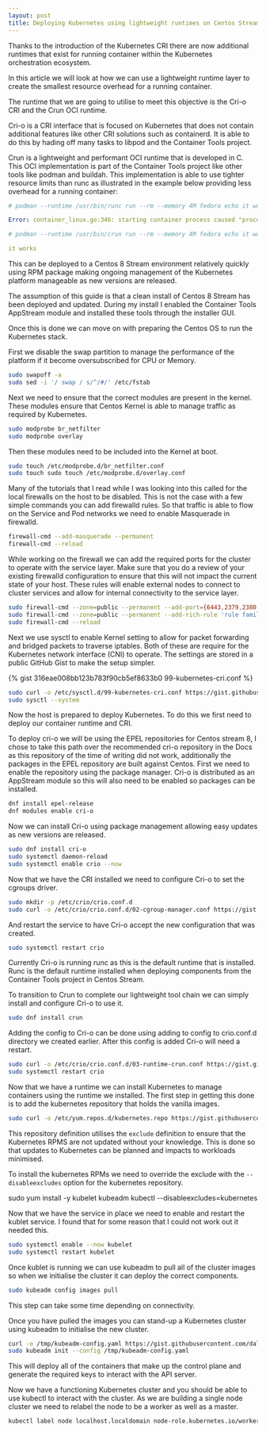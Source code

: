```yaml
---
layout: post
title: Deploying Kubernetes using lightweight runtimes on Centos Stream 8 
---
```



Thanks to the introduction of the Kubernetes CRI there are now additional runtimes that exist for running container within the Kubernetes orchestration ecosystem. 

In this article we will look at how we can use a lightweight runtime layer to create the smallest resource overhead for a running container. 

The runtime that we are going to utilise to meet this objective is the Cri-o CRI and the Crun OCI runtime. 

Cri-o is a CRI interface that is focused on Kubernetes that does not contain additional features like other CRI solutions such as containerd. It is able to do this by hading off many tasks to libpod and the Container Tools project. 

Crun is a lightweight and performant OCI runtime that is developed in C. This OCI implementation is part of the Container Tools project like other tools like podman and buildah. This implementation is able to use tighter resource limits than runc as illustrated in the example below providing less overhead for a running container: 

``` yaml
# podman --runtime /usr/bin/runc run --rm --memory 4M fedora echo it works

Error: container_linux.go:346: starting container process caused "process_linux.go:327: getting pipe fds for pid 13859 caused \"readlink /proc/13859/fd/0: no such file or directory\"": OCI runtime command not found error

# podman --runtime /usr/bin/crun run --rm --memory 4M fedora echo it works

it works
```

This can be deployed to a Centos 8 Stream environment relatively quickly using RPM package making ongoing management of the Kubernetes platform manageable as new versions are released. 

The assumption of this guide is that a clean install of Centos 8 Stream has been deployed and updated. During my install I enabled the Container Tools AppStream module and installed these tools through the installer GUI.   

Once this is done we can move on with preparing the Centos OS to run the Kubernetes stack. 

First we disable the swap partition to manage the performance of the platform if it become oversubscribed for CPU or Memory. 

```bash
sudo swapoff -a
sudo sed -i '/ swap / s/^/#/' /etc/fstab
```

Next we need to ensure that the correct modules are present in the kernel. These modules ensure that Centos Kernel is able to manage traffic as required by Kubernetes. 

```bash
sudo modprobe br_netfilter
sudo modprobe overlay
```

Then these modules need to be included into the Kernel at boot. 

```bash
sudo touch /etc/modprobe.d/br_netfilter.conf
sudo touch sudo touch /etc/modprobe.d/overlay.conf
```

Many of the tutorials that I read while I was looking into this called for the local firewalls on the host to be disabled. This is not the case with a few simple commands you can add firewalld rules. 
So that traffic is able to flow on the Service and Pod networks we need to enable Masquerade in firewalld. 

```bash
firewall-cmd --add-masquerade --permanent
firewall-cmd --reload
```

While working on the firewall we can add the required ports for the cluster to operate with the service layer. Make sure that you do a review of your existing firewalld configuration to ensure that this will not impact the current state of your host. 
These rules will enable external nodes to connect to cluster services and allow for internal connectivity to the service layer.

```bash
sudo firewall-cmd --zone=public --permanent --add-port={6443,2379,2380,10250,10251,10252}/tcp
sudo firewall-cmd --zone=public --permanent --add-rich-rule 'rule family=ipv4 source address=172.17.0.0/16 accept'
sudo firewall-cmd --reload
```

Next we use sysctl to enable Kernel setting to allow for packet forwarding and bridged packets to traverse iptables. Both of these are require for the Kubernetes network interface (CNI) to operate. The settings are stored in a public GitHub Gist to make the setup simpler. 

{% gist 316eae008bb123b783f90cb5ef8633b0 99-kubernetes-cri.conf %}

```bash
sudo curl -o /etc/sysctl.d/99-kubernetes-cri.conf https://gist.githubusercontent.com/dalethestirling/316eae008bb123b783f90cb5ef8633b0/raw/56b34f93fb0528aa6818141fbd3e0f5f36db39b1/99-kubernetes-cri.conf
sudo sysctl --system
```

Now the host is prepared to deploy Kubernetes. To do this we first need to deploy our container runtime and CRI.

To deploy cri-o we will be using the EPEL repositories for Centos stream 8, I chose to take this path over the recommended cri-o repository in the Docs as this repository of the time of writing did not work, additionally the packages in the EPEL repository are built against Centos. 
First we need to enable the repository using the package manager. Cri-o is distributed as an AppStream module so this will also need to be enabled so packages can be installed. 

```bash
dnf install epel-release
dnf modules enable cri-o
```

Now we can install Cri-o using package management allowing easy updates as new versions are released.

```bash
sudo dnf install cri-o
sudo systemctl daemon-reload
sudo systemctl enable crio --now
```

Now that we have the CRI installed we need to configure Cri-o to set the cgroups driver. 

```bash
sudo mkdir -p /etc/crio/crio.conf.d
sudo curl -o /etc/crio/crio.conf.d/02-cgroup-manager.conf https://gist.githubusercontent.com/dalethestirling/316eae008bb123b783f90cb5ef8633b0/raw/a0881b89a86420b874d6716205d669c0dbdd63cd/02-cgroup-manager.conf
```

And restart the service to have Cri-o accept the new configuration that was created.

```bash
sudo systemctl restart crio
```

Currently Cri-o is running runc as this is the default runtime that is installed. Runc is the default runtime installed when deploying components from the Container Tools project in Centos Stream. 

To transition to Crun to complete our lightweight tool chain we can simply install and configure Cri-o to use it.

```bash
sudo dnf install crun
```

Adding the config to Cri-o can be done using adding to config to crio.conf.d directory we created earlier. After this config is added Cri-o will need a restart. 

```bash
sudo curl -o /etc/crio/crio.conf.d/03-runtime-crun.conf https://gist.githubusercontent.com/dalethestirling/316eae008bb123b783f90cb5ef8633b0/raw/8b019a4e3c607a09d4d80e5989ac56657a72fd08/03-runtime-crun.conf
sudo systemctl restart crio 
```

Now that we have a runtime we can install Kubernetes to manage containers using the runtime we installed. The first step in getting this done is to add the kubernetes repository that holds the vanilla images. 

```bash
sudo curl -o /etc/yum.repos.d/kubernetes.repo https://gist.githubusercontent.com/dalethestirling/316eae008bb123b783f90cb5ef8633b0/raw/56b34f93fb0528aa6818141fbd3e0f5f36db39b1/kubernetes.repo
```

This repository definition utilises the `exclude` definition to ensure that the Kubernetes RPMS are not updated without your knowledge. This is done so that updates to Kubernetes can be planned and impacts to workloads minimised.

To install the kubernetes RPMs we need to override the exclude with the `--disableexcludes` option for the kubernetes repository.

sudo yum install -y kubelet kubeadm kubectl --disableexcludes=kubernetes

Now that we have the service in place we need to enable and restart the kublet service. I found that for some reason that I could not work out it needed this.

```bash
sudo systemctl enable --now kubelet
sudo systemctl restart kubelet
```

Once kublet is running we can use kubeadm to pull all of the cluster images so when we initialise the cluster it can deploy the correct components. 

```bash
sudo kubeadm config images pull
```

This step can take some time depending on connectivity. 

Once you have pulled the images you can stand-up a Kubernetes cluster using kubeadm to initialise the new cluster. 

```bash
curl -o /tmp/kubeadm-config.yaml https://gist.githubusercontent.com/dalethestirling/316eae008bb123b783f90cb5ef8633b0/raw/08a76210c9cc5e85e005bf812d731a4fcec24932/kubeadm-config.yaml
sudo kubeadm init --config /tmp/kubeadm-config.yaml
```

This will deploy all of the containers that make up the control plane and generate the required keys to interact with the API server. 

Now we have a functioning Kubernetes cluster and you should be able to use kubectl to interact with the cluster. As we are building a single node cluster we need to relabel the node to be a worker as well as a master. 

```bash
kubectl label node localhost.localdomain node-role.kubernetes.io/worker=worker
```

